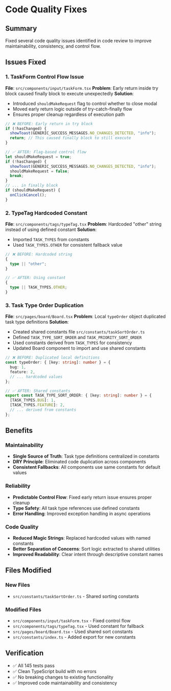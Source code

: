 # Code Quality Fixes

## Summary

Fixed several code quality issues identified in code review to improve maintainability, consistency, and control flow.

## Issues Fixed

### 1. TaskForm Control Flow Issue

**File**: `src/components/input/taskForm.tsx`
**Problem**: Early return inside try block caused finally block to execute unexpectedly
**Solution**:

- Introduced `shouldMakeRequest` flag to control whether to close modal
- Moved early return logic outside of try-catch-finally flow
- Ensures proper cleanup regardless of execution path

```typescript
// ❌ BEFORE: Early return in try block
if (!hasChanged) {
  showToast(GENERIC_SUCCESS_MESSAGES.NO_CHANGES_DETECTED, "info");
  return; // This caused finally block to still execute
}

// ✅ AFTER: Flag-based control flow
let shouldMakeRequest = true;
if (!hasChanged) {
  showToast(GENERIC_SUCCESS_MESSAGES.NO_CHANGES_DETECTED, "info");
  shouldMakeRequest = false;
  break;
}
// ... in finally block
if (shouldMakeRequest) {
  onClickCancel();
}
```

### 2. TypeTag Hardcoded Constant

**File**: `src/components/tags/typeTag.tsx`
**Problem**: Hardcoded "other" string instead of using defined constant
**Solution**:

- Imported `TASK_TYPES` from constants
- Used `TASK_TYPES.OTHER` for consistent fallback value

```typescript
// ❌ BEFORE: Hardcoded string
{
  type || "other";
}

// ✅ AFTER: Using constant
{
  type || TASK_TYPES.OTHER;
}
```

### 3. Task Type Order Duplication

**File**: `src/pages/board/Board.tsx`
**Problem**: Local `typeOrder` object duplicated task type definitions
**Solution**:

- Created shared constants file `src/constants/taskSortOrder.ts`
- Defined `TASK_TYPE_SORT_ORDER` and `TASK_PRIORITY_SORT_ORDER`
- Used constants derived from `TASK_TYPES` for consistency
- Updated Board component to import and use shared constants

```typescript
// ❌ BEFORE: Duplicated local definitions
const typeOrder: { [key: string]: number } = {
  bug: 1,
  feature: 2,
  // ... hardcoded values
};

// ✅ AFTER: Shared constants
export const TASK_TYPE_SORT_ORDER: { [key: string]: number } = {
  [TASK_TYPES.BUG]: 1,
  [TASK_TYPES.FEATURE]: 2,
  // ... derived from constants
};
```

## Benefits

### Maintainability

- **Single Source of Truth**: Task type definitions centralized in constants
- **DRY Principle**: Eliminated code duplication across components
- **Consistent Fallbacks**: All components use same constants for default values

### Reliability

- **Predictable Control Flow**: Fixed early return issue ensures proper cleanup
- **Type Safety**: All task type references use defined constants
- **Error Handling**: Improved exception handling in async operations

### Code Quality

- **Reduced Magic Strings**: Replaced hardcoded values with named constants
- **Better Separation of Concerns**: Sort logic extracted to shared utilities
- **Improved Readability**: Clear intent through descriptive constant names

## Files Modified

### New Files

- `src/constants/taskSortOrder.ts` - Shared sorting constants

### Modified Files

- `src/components/input/taskForm.tsx` - Fixed control flow
- `src/components/tags/typeTag.tsx` - Used constant for fallback
- `src/pages/board/Board.tsx` - Used shared sort constants
- `src/constants/index.ts` - Added export for new constants

## Verification

- ✅ All 145 tests pass
- ✅ Clean TypeScript build with no errors
- ✅ No breaking changes to existing functionality
- ✅ Improved code maintainability and consistency

